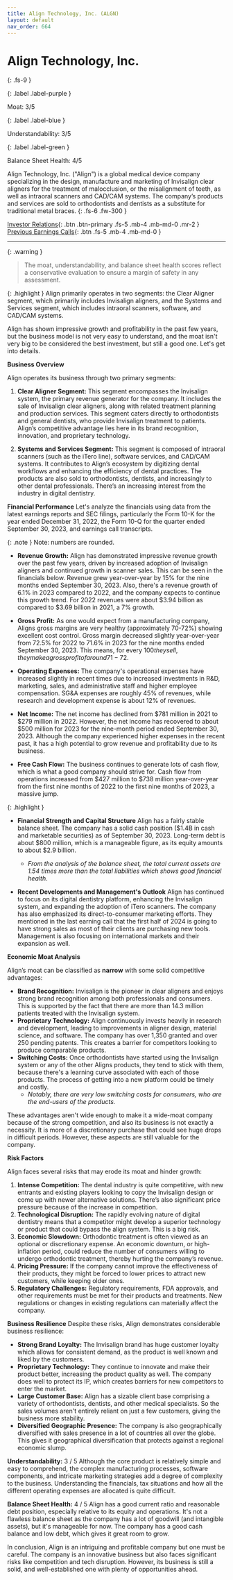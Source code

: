 ```yaml
---
title: Align Technology, Inc. (ALGN)
layout: default
nav_order: 664
---
```


# Align Technology, Inc.
{: .fs-9 }

{: .label .label-purple }

Moat: 3/5

{: .label .label-blue }

Understandability: 3/5

{: .label .label-green }

Balance Sheet Health: 4/5

Align Technology, Inc. ("Align") is a global medical device company specializing in the design, manufacture and marketing of Invisalign clear aligners for the treatment of malocclusion, or the misalignment of teeth, as well as intraoral scanners and CAD/CAM systems. The company’s products and services are sold to orthodontists and dentists as a substitute for traditional metal braces.
{: .fs-6 .fw-300 }

[Investor Relations](https://www.google.com/search?q=ALGN+investor+relations){: .btn .btn-primary .fs-5 .mb-4 .mb-md-0 .mr-2 }
[Previous Earnings Calls](https://discountingcashflows.com/company/ALGN/transcripts/){: .btn .fs-5 .mb-4 .mb-md-0 }

---

{: .warning }
>The moat, understandability, and balance sheet health scores reflect a conservative evaluation to ensure a margin of safety in any assessment.



{: .highlight }
Align primarily operates in two segments: the Clear Aligner segment, which primarily includes Invisalign aligners, and the Systems and Services segment, which includes intraoral scanners, software, and CAD/CAM systems.

Align has shown impressive growth and profitability in the past few years, but the business model is not very easy to understand, and the moat isn't very big to be considered the best investment, but still a good one. Let's get into details.

**Business Overview**

Align operates its business through two primary segments:

1.  **Clear Aligner Segment:** This segment encompasses the Invisalign system, the primary revenue generator for the company. It includes the sale of Invisalign clear aligners, along with related treatment planning and production services. This segment caters directly to orthodontists and general dentists, who provide Invisalign treatment to patients. Align’s competitive advantage lies here in its brand recognition, innovation, and proprietary technology.

2.  **Systems and Services Segment:** This segment is composed of intraoral scanners (such as the iTero line), software services, and CAD/CAM systems. It contributes to Align’s ecosystem by digitizing dental workflows and enhancing the efficiency of dental practices. The products are also sold to orthodontists, dentists, and increasingly to other dental professionals. There’s an increasing interest from the industry in digital dentistry.

**Financial Performance**
Let's analyze the financials using data from the latest earnings reports and SEC filings, particularly the Form 10-K for the year ended December 31, 2022, the Form 10-Q for the quarter ended September 30, 2023, and earnings call transcripts.

{: .note }
Note: numbers are rounded.
*   **Revenue Growth:**  Align has demonstrated impressive revenue growth over the past few years, driven by increased adoption of Invisalign aligners and continued growth in scanner sales. This can be seen in the financials below. Revenue grew year-over-year by 15% for the nine months ended September 30, 2023. Also, there's a revenue growth of 6.1% in 2023 compared to 2022, and the company expects to continue this growth trend. For 2022 revenues were about $3.94 billion as compared to $3.69 billion in 2021, a 7% growth.
   

*   **Gross Profit:** As one would expect from a manufacturing company, Aligns gross margins are very healthy (approximately 70-72%) showing excellent cost control. Gross margin decreased slightly year-over-year from 72.5% for 2022 to 71.6% in 2023 for the nine months ended September 30, 2023. This means, for every $100 they sell, they make a gross profit of around 71-72$.
   

*   **Operating Expenses:** The company's operational expenses have increased slightly in recent times due to increased investments in R&D, marketing, sales, and administrative staff and higher employee compensation. SG&A expenses are roughly 45% of revenues, while research and development expense is about 12% of revenues.

*   **Net Income:** The net income has declined from $781 million in 2021 to $279 million in 2022. However, the net income has recovered to about $500 million for 2023 for the nine-month period ended September 30, 2023. Although the company experienced higher expenses in the recent past, it has a high potential to grow revenue and profitability due to its business.

*   **Free Cash Flow:** The business continues to generate lots of cash flow, which is what a good company should strive for. Cash flow from operations increased from $427 million to $738 million year-over-year from the first nine months of 2022 to the first nine months of 2023, a massive jump.

{: .highlight }
*   **Financial Strength and Capital Structure**  Align has a fairly stable balance sheet. The company has a solid cash position ($1.4B in cash and marketable securities) as of September 30, 2023. Long-term debt is about $800 million, which is a manageable figure, as its equity amounts to about $2.9 billion.
       *   *From the analysis of the balance sheet, the total current assets are 1.54 times more than the total liabilities which shows good financial health*.

*   **Recent Developments and Management's Outlook** Align has continued to focus on its digital dentistry platform, enhancing the Invisalign system, and expanding the adoption of iTero scanners. The company has also emphasized its direct-to-consumer marketing efforts. They mentioned in the last earning call that the first half of 2024 is going to have strong sales as most of their clients are purchasing new tools. Management is also focusing on international markets and their expansion as well.

**Economic Moat Analysis**

Align’s moat can be classified as **narrow** with some solid competitive advantages:
*   **Brand Recognition:** Invisalign is the pioneer in clear aligners and enjoys strong brand recognition among both professionals and consumers. This is supported by the fact that there are more than 14.3 million patients treated with the Invisalign system.
*   **Proprietary Technology:** Align continuously invests heavily in research and development, leading to improvements in aligner design, material science, and software. The company has over 1,350 granted and over 250 pending patents. This creates a barrier for competitors looking to produce comparable products.
*   **Switching Costs:** Once orthodontists have started using the Invisalign system or any of the other Aligns products, they tend to stick with them, because there's a learning curve associated with each of those products. The process of getting into a new platform could be timely and costly. 
    *  *Notably, there are very low switching costs for consumers, who are the end-users of the products.*

These advantages aren't wide enough to make it a wide-moat company because of the strong competition, and also its business is not exactly a necessity. It is more of a discretionary purchase that could see huge drops in difficult periods. However, these aspects are still valuable for the company.

**Risk Factors**

Align faces several risks that may erode its moat and hinder growth:

1.  **Intense Competition:**  The dental industry is quite competitive, with new entrants and existing players looking to copy the Invisalign design or come up with newer alternative solutions. There’s also significant price pressure because of the increase in competition.
2.  **Technological Disruption:**  The rapidly evolving nature of digital dentistry means that a competitor might develop a superior technology or product that could bypass the align system. This is a big risk.
3.  **Economic Slowdown:**  Orthodontic treatment is often viewed as an optional or discretionary expense. An economic downturn, or high-inflation period, could reduce the number of consumers willing to undergo orthodontic treatment, thereby hurting the company’s revenue.
4.  **Pricing Pressure:** If the company cannot improve the effectiveness of their products, they might be forced to lower prices to attract new customers, while keeping older ones.
5.   **Regulatory Challenges:** Regulatory requirements, FDA approvals, and other requirements must be met for their products and treatments. New regulations or changes in existing regulations can materially affect the company.

**Business Resilience**
 Despite these risks, Align demonstrates considerable business resilience:
*   **Strong Brand Loyalty:** The Invisalign brand has huge customer loyalty which allows for consistent demand, as the product is well known and liked by the customers.
*   **Proprietary Technology:** They continue to innovate and make their product better, increasing the product quality as well. The company does well to protect its IP, which creates barriers for new competitors to enter the market.
*   **Large Customer Base:** Align has a sizable client base comprising a variety of orthodontists, dentists, and other medical specialists. So the sales volumes aren't entirely reliant on just a few customers, giving the business more stability.
*    **Diversified Geographic Presence:** The company is also geographically diversified with sales presence in a lot of countries all over the globe. This gives it geographical diversification that protects against a regional economic slump.

**Understandability:** 3 / 5
Although the core product is relatively simple and easy to comprehend, the complex manufacturing processes, software components, and intricate marketing strategies add a degree of complexity to the business. Understanding the financials, tax situations and how all the different operating expenses are allocated is quite difficult.

**Balance Sheet Health:** 4 / 5
Align has a good current ratio and reasonable debt position, especially relative to its equity and operations. It's not a flawless balance sheet as the company has a lot of goodwill (and intangible assets), but it's manageable for now. The company has a good cash balance and low debt, which gives it great room to grow.

In conclusion, Align is an intriguing and profitable company but one must be careful. The company is an innovative business but also faces significant risks like competition and tech disruption. However, its business is still a solid, and well-established one with plenty of opportunities ahead.